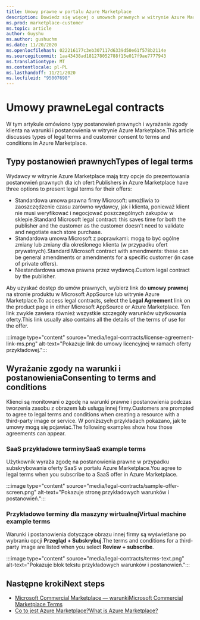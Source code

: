 ```yaml
---
title: Umowy prawne w portalu Azure Marketplace
description: Dowiedz się więcej o umowach prawnych w witrynie Azure Marketplace.
ms.prod: marketplace-customer
ms.topic: article
author: Guyshu
ms.author: gushuchm
ms.date: 11/20/2020
ms.openlocfilehash: 022216177c3eb307117d6339d50e61f578b2114e
ms.sourcegitcommit: 1aa43438ad181278052788f15e017f9ae7777943
ms.translationtype: MT
ms.contentlocale: pl-PL
ms.lasthandoff: 11/21/2020
ms.locfileid: "95007698"
---
```

# <a name="legal-contracts"></a><span data-ttu-id="aaaf4-103">Umowy prawne</span><span class="sxs-lookup"><span data-stu-id="aaaf4-103">Legal contracts</span></span>

<span data-ttu-id="aaaf4-104">W tym artykule omówiono typy postanowień prawnych i wyrażanie zgody klienta na warunki i postanowienia w witrynie Azure Marketplace.</span><span class="sxs-lookup"><span data-stu-id="aaaf4-104">This article discusses types of legal terms and customer consent to terms and conditions in Azure Marketplace.</span></span>

## <a name="types-of-legal-terms"></a><span data-ttu-id="aaaf4-105">Typy postanowień prawnych</span><span class="sxs-lookup"><span data-stu-id="aaaf4-105">Types of legal terms</span></span>

<span data-ttu-id="aaaf4-106">Wydawcy w witrynie Azure Marketplace mają trzy opcje do prezentowania postanowień prawnych dla ich ofert:</span><span class="sxs-lookup"><span data-stu-id="aaaf4-106">Publishers in Azure Marketplace have three options to present legal terms for their offers:</span></span>

- <span data-ttu-id="aaaf4-107">Standardowa umowa prawna firmy Microsoft: umożliwia to zaoszczędzenie czasu zarówno wydawcy, jak i klienta, ponieważ klient nie musi weryfikować i negocjować poszczególnych zakupów w sklepie.</span><span class="sxs-lookup"><span data-stu-id="aaaf4-107">Standard Microsoft legal contract: this saves time for both the publisher and the customer as the customer doesn’t need to validate and negotiate each store purchase.</span></span>
- <span data-ttu-id="aaaf4-108">Standardowa umowa Microsoft z poprawkami: mogą to być ogólne zmiany lub zmiany dla określonego klienta (w przypadku ofert prywatnych).</span><span class="sxs-lookup"><span data-stu-id="aaaf4-108">Standard Microsoft contract with amendments: these can be general amendments or amendments for a specific customer (in case of private offers).</span></span>
- <span data-ttu-id="aaaf4-109">Niestandardowa umowa prawna przez wydawcę.</span><span class="sxs-lookup"><span data-stu-id="aaaf4-109">Custom legal contract by the publisher.</span></span>

<span data-ttu-id="aaaf4-110">Aby uzyskać dostęp do umów prawnych, wybierz link do **umowy prawnej** na stronie produktu w Microsoft AppSource lub witrynie Azure Marketplace.</span><span class="sxs-lookup"><span data-stu-id="aaaf4-110">To access legal contracts, select the **Legal Agreement** link on the product page in either Microsoft AppSource or Azure Marketplace.</span></span> <span data-ttu-id="aaaf4-111">Ten link zwykle zawiera również wszystkie szczegóły warunków użytkowania oferty.</span><span class="sxs-lookup"><span data-stu-id="aaaf4-111">This link usually also contains all the details of the terms of use for the offer.</span></span>

:::image type="content" source="media/legal-contracts/license-agreement-link-ms.png" alt-text="Pokazuje link do umowy licencyjnej w ramach oferty przykładowej.":::

## <a name="consenting-to-terms-and-conditions"></a><span data-ttu-id="aaaf4-113">Wyrażanie zgody na warunki i postanowienia</span><span class="sxs-lookup"><span data-stu-id="aaaf4-113">Consenting to terms and conditions</span></span>

<span data-ttu-id="aaaf4-114">Klienci są monitowani o zgodę na warunki prawne i postanowienia podczas tworzenia zasobu z obrazem lub usługą innej firmy.</span><span class="sxs-lookup"><span data-stu-id="aaaf4-114">Customers are prompted to agree to legal terms and conditions when creating a resource with a third-party image or service.</span></span> <span data-ttu-id="aaaf4-115">W poniższych przykładach pokazano, jak te umowy mogą się pojawiać.</span><span class="sxs-lookup"><span data-stu-id="aaaf4-115">The following examples show how those agreements can appear.</span></span>

### <a name="saas-example-terms"></a><span data-ttu-id="aaaf4-116">SaaS przykładowe terminy</span><span class="sxs-lookup"><span data-stu-id="aaaf4-116">SaaS example terms</span></span>

<span data-ttu-id="aaaf4-117">Użytkownik wyraża zgodę na postanowienia prawne w przypadku subskrybowania oferty SaaS w portalu Azure Marketplace.</span><span class="sxs-lookup"><span data-stu-id="aaaf4-117">You agree to legal terms when you subscribe to a SaaS offer in Azure Marketplace.</span></span>

:::image type="content" source="media/legal-contracts/sample-offer-screen.png" alt-text="Pokazuje stronę przykładowych warunków i postanowień.":::

### <a name="virtual-machine-example-terms"></a><span data-ttu-id="aaaf4-119">Przykładowe terminy dla maszyny wirtualnej</span><span class="sxs-lookup"><span data-stu-id="aaaf4-119">Virtual machine example terms</span></span>

<span data-ttu-id="aaaf4-120">Warunki i postanowienia dotyczące obrazu innej firmy są wyświetlane po wybraniu opcji **Przegląd + Subskrybuj**.</span><span class="sxs-lookup"><span data-stu-id="aaaf4-120">The terms and conditions for a third-party image are listed when you select **Review + subscribe**.</span></span>

:::image type="content" source="media/legal-contracts/terms-text.png" alt-text="Pokazuje blok tekstu przykładowych warunków i postanowień.":::

## <a name="next-steps"></a><span data-ttu-id="aaaf4-122">Następne kroki</span><span class="sxs-lookup"><span data-stu-id="aaaf4-122">Next steps</span></span>

- [<span data-ttu-id="aaaf4-123">Microsoft Commercial Marketplace — warunki</span><span class="sxs-lookup"><span data-stu-id="aaaf4-123">Microsoft Commercial Marketplace Terms</span></span>](https://azure.microsoft.com/support/legal/marketplace-terms/)
- [<span data-ttu-id="aaaf4-124">Co to jest Azure Marketplace?</span><span class="sxs-lookup"><span data-stu-id="aaaf4-124">What is Azure Marketplace?</span></span>](azure-marketplace-overview.md) 
